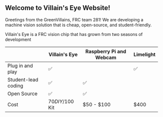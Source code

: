 ## Welcome to Villain's Eye Website!

Greetings from the GreenVillains, FRC team 281! We are developing a machine vision solution that is cheap, open-source, and student-friendly.

Villain's Eye is a FRC vision chip that has grown from two seasons of development


|| Villain's Eye| Raspberry Pi and Webcam | Limelight |
|-|-|-|-|
|Plug in and play| ✅ |  | ✅ |
|Student-lead coding| ✅ | ✅ |  |
|Open Source| ✅ | ✅ |  |
|Cost| $70 DIY/$100 Kit| $50 - $100 | $400|


